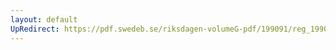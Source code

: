 ```yaml
---
layout: default
UpRedirect: https://pdf.swedeb.se/riksdagen-volumeG-pdf/199091/reg_199091/reg_199091_1042.pdf
---
```

